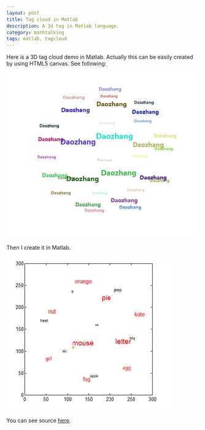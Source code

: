 ```yaml
---
layout: post
title: Tag cloud in Matlab
description: A 3d tag in Matlab language.
category: mathtalking
tags: matlab, tagcloud
---
```


Here is a 3D tag cloud demo in Matlab. Actually this can be easily created by using HTML5 canvas. See following:
<!--more-->

<img src="/media/files/2013/Dec/22-tagcloudinhtml5.jpg"></img>

Then I create it in Matlab.

<img src="/media/files/2013/Dec/22-tagcloudinmatlab.png"></img>

You can see source [here](https://github.com/Qwh/3DTagCloud).

